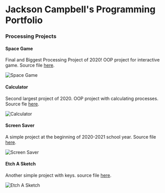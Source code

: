 # Jackson Campbell's Programming Portfolio

### Processing Projects

#### Space Game
Final and Biggest Processing Project of 2020! OOP project for interactive game. Source file [here](https://github.com/Stackson/CompProgram1-20-21/tree/gh-pages/SRC/SpaceShipGame).

![Space Game](https://github.com/Stackson/CompProgram1-20-21/blob/gh-pages/images/SpaceGameImg.png?raw=true)


#### Calculator
Second largest project of 2020. OOP project with calculating processes. Source fle [here](https://github.com/Stackson/CompProgram1-20-21/tree/gh-pages/SRC/Calculator).

![Calculator](https://github.com/Stackson/CompProgram1-20-21/blob/gh-pages/images/Calculator.png)


#### Screen Saver
A simple project at the beginning of 2020-2021 school year. Source file [here](https://github.com/Stackson/CompProgram1-20-21/tree/gh-pages/SRC/ScreenSaver).

![Screen Saver](https://github.com/Stackson/CompProgram1-20-21/blob/gh-pages/images/ScreenSaver.png)


#### Etch A Sketch
Another simple project with keys. source file [here](https://github.com/Stackson/CompProgram1-20-21/tree/gh-pages/SRC/EtchaSketch).

![Etch A Sketch](https://github.com/Stackson/CompProgram1-20-21/blob/gh-pages/images/EtchASketch.png)
